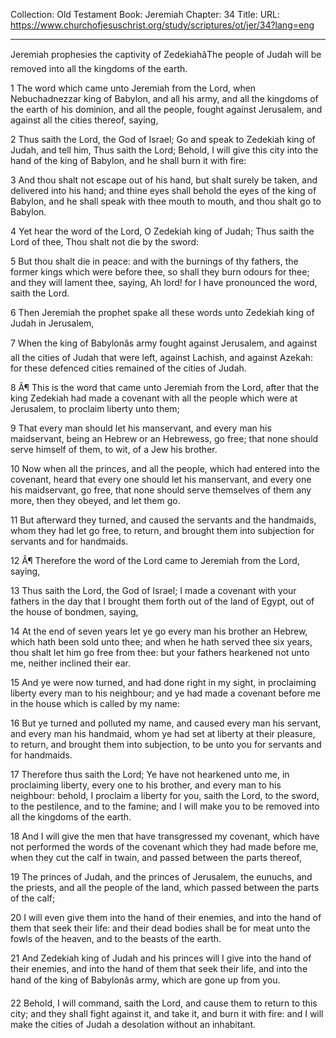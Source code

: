 Collection: Old Testament
Book: Jeremiah
Chapter: 34
Title: 
URL: https://www.churchofjesuschrist.org/study/scriptures/ot/jer/34?lang=eng

---

Jeremiah prophesies the captivity of ZedekiahâThe people of Judah will be removed into all the kingdoms of the earth.

1 The word which came unto Jeremiah from the Lord, when Nebuchadnezzar king of Babylon, and all his army, and all the kingdoms of the earth of his dominion, and all the people, fought against Jerusalem, and against all the cities thereof, saying,

2 Thus saith the Lord, the God of Israel; Go and speak to Zedekiah king of Judah, and tell him, Thus saith the Lord; Behold, I will give this city into the hand of the king of Babylon, and he shall burn it with fire:

3 And thou shalt not escape out of his hand, but shalt surely be taken, and delivered into his hand; and thine eyes shall behold the eyes of the king of Babylon, and he shall speak with thee mouth to mouth, and thou shalt go to Babylon.

4 Yet hear the word of the Lord, O Zedekiah king of Judah; Thus saith the Lord of thee, Thou shalt not die by the sword:

5 But thou shalt die in peace: and with the burnings of thy fathers, the former kings which were before thee, so shall they burn odours for thee; and they will lament thee, saying, Ah lord! for I have pronounced the word, saith the Lord.

6 Then Jeremiah the prophet spake all these words unto Zedekiah king of Judah in Jerusalem,

7 When the king of Babylonâs army fought against Jerusalem, and against all the cities of Judah that were left, against Lachish, and against Azekah: for these defenced cities remained of the cities of Judah.

8 Â¶ This is the word that came unto Jeremiah from the Lord, after that the king Zedekiah had made a covenant with all the people which were at Jerusalem, to proclaim liberty unto them;

9 That every man should let his manservant, and every man his maidservant, being an Hebrew or an Hebrewess, go free; that none should serve himself of them, to wit, of a Jew his brother.

10 Now when all the princes, and all the people, which had entered into the covenant, heard that every one should let his manservant, and every one his maidservant, go free, that none should serve themselves of them any more, then they obeyed, and let them go.

11 But afterward they turned, and caused the servants and the handmaids, whom they had let go free, to return, and brought them into subjection for servants and for handmaids.

12 Â¶ Therefore the word of the Lord came to Jeremiah from the Lord, saying,

13 Thus saith the Lord, the God of Israel; I made a covenant with your fathers in the day that I brought them forth out of the land of Egypt, out of the house of bondmen, saying,

14 At the end of seven years let ye go every man his brother an Hebrew, which hath been sold unto thee; and when he hath served thee six years, thou shalt let him go free from thee: but your fathers hearkened not unto me, neither inclined their ear.

15 And ye were now turned, and had done right in my sight, in proclaiming liberty every man to his neighbour; and ye had made a covenant before me in the house which is called by my name:

16 But ye turned and polluted my name, and caused every man his servant, and every man his handmaid, whom ye had set at liberty at their pleasure, to return, and brought them into subjection, to be unto you for servants and for handmaids.

17 Therefore thus saith the Lord; Ye have not hearkened unto me, in proclaiming liberty, every one to his brother, and every man to his neighbour: behold, I proclaim a liberty for you, saith the Lord, to the sword, to the pestilence, and to the famine; and I will make you to be removed into all the kingdoms of the earth.

18 And I will give the men that have transgressed my covenant, which have not performed the words of the covenant which they had made before me, when they cut the calf in twain, and passed between the parts thereof,

19 The princes of Judah, and the princes of Jerusalem, the eunuchs, and the priests, and all the people of the land, which passed between the parts of the calf;

20 I will even give them into the hand of their enemies, and into the hand of them that seek their life: and their dead bodies shall be for meat unto the fowls of the heaven, and to the beasts of the earth.

21 And Zedekiah king of Judah and his princes will I give into the hand of their enemies, and into the hand of them that seek their life, and into the hand of the king of Babylonâs army, which are gone up from you.

22 Behold, I will command, saith the Lord, and cause them to return to this city; and they shall fight against it, and take it, and burn it with fire: and I will make the cities of Judah a desolation without an inhabitant.

